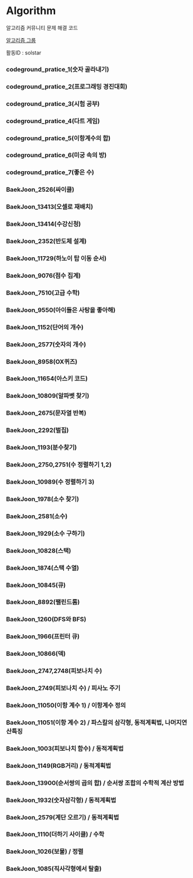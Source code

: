 ﻿# Algorithm
알고리즘 커뮤니티 문제 해결 코드

[알고리즘 그룹](https://www.acmicpc.net/group/member/1353)

활동ID : solstar

### codeground_pratice_1(숫자 골라내기)

### codeground_pratice_2(프로그래밍 경진대회)

### codeground_pratice_3(시험 공부)

### codeground_pratice_4(다트 게임)

### codeground_pratice_5(이항계수의 합)

### codeground_pratice_6(미궁 속의 방)

### codeground_pratice_7(좋은 수)

### BaekJoon_2526(싸이클)

### BaekJoon_13413(오셀로 재배치)

### BaekJoon_13414(수강신청)

### BaekJoon_2352(반도체 설계)

### BaekJoon_11729(하노이 탑 이동 순서)

### BaekJoon_9076(점수 집계)

### BaekJoon_7510(고급 수학)

### BaekJoon_9550(아이들은 사탕을 좋아해)

### BaekJoon_1152(단어의 개수)

### BaekJoon_2577(숫자의 개수)

### BaekJoon_8958(OX퀴즈)

### BaekJoon_11654(아스키 코드)

### BaekJoon_10809(알파벳 찾기)

### BaekJoon_2675(문자열 반복)

### BaekJoon_2292(벌집)

### BaekJoon_1193(분수찾기)

### BaekJoon_2750,2751(수 정렬하기 1,2)

### BaekJoon_10989(수 정렬하기 3)

### BaekJoon_1978(소수 찾기)

### BaekJoon_2581(소수)

### BaekJoon_1929(소수 구하기)

### BaekJoon_10828(스택)

### BaekJoon_1874(스택 수열)

### BaekJoon_10845(큐)

### BaekJoon_8892(팰린드롬)

### BaekJoon_1260(DFS와 BFS)

### BaekJoon_1966(프린터 큐)

### BaekJoon_10866(덱)

### BaekJoon_2747,2748(피보나치 수)

### BaekJoon_2749(피보나치 수) / 피사노 주기

### BaekJoon_11050(이항 계수 1) / 이항계수 정의

### BaekJoon_11051(이항 계수 2) / 파스칼의 삼각형, 동적계획법, 나머지연산특징

### BaekJoon_1003(피보나치 함수) / 동적계획법

### BaekJoon_1149(RGB거리) / 동적계획법

### BaekJoon_13900(순서쌍의 곱의 합) / 순서쌍 조합의 수학적 계산 방법

### BaekJoon_1932(숫자삼각형) / 동적계획법

### BaekJoon_2579(계단 오르기) / 동적계획법

### BaekJoon_1110(더하기 사이클) / 수학

### BaekJoon_1026(보물) / 정렬

### BaekJoon_1085(직사각형에서 탈출)